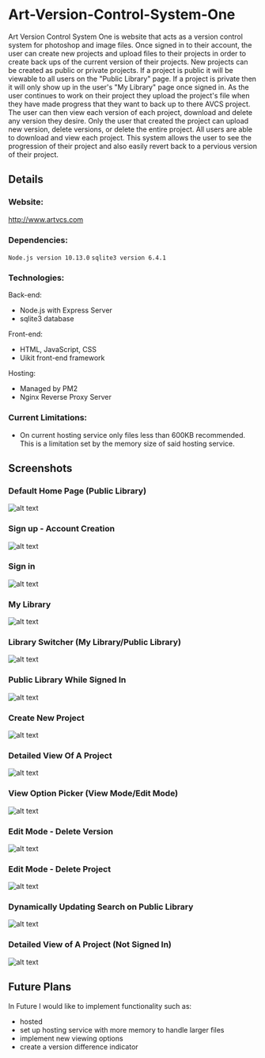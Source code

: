 # Art-Version-Control-System-One
Art Version Control System One is website that acts as a version control system for photoshop and image files. Once signed in to their account, the user can create new projects and upload files to their projects in order to create back ups of the current version of their projects. New projects can be created as public or private projects. If a project is public it will be viewable to all users on the "Public Library" page. If a project is private then it will only show up in the user's "My Library" page once signed in. As the user continues to work on their project they upload the project's file when they have made progress that they want to back up to there AVCS project. The user can then view each version of each project, download and delete any version they desire. Only the user that created the project can upload new version, delete versions, or delete the entire project. All users are able to download and view each project. This system allows the user to see the progression of their project and also easily revert back to a pervious version of their project.

## Details

### Website:
http://www.artvcs.com

### Dependencies:
  ```Node.js version 10.13.0```
  ```sqlite3 version 6.4.1```

### Technologies:
Back-end:
 - Node.js with Express Server
 - sqlite3 database

Front-end:
 - HTML, JavaScript, CSS
 - Uikit front-end framework

Hosting:
 - Managed by PM2
 - Nginx Reverse Proxy Server

### Current Limitations:
 - On current hosting service only files less than 600KB recommended. This is a limitation set by the memory size of said hosting service.

## Screenshots

### Default Home Page (Public Library)
![alt text](https://raw.githubusercontent.com/TheUzbekistan/Art-Version-Control-System-One/master/screenshots/Screenshot1-homepagedefault.png  "Screenshot1")
### Sign up - Account Creation
![alt text](https://raw.githubusercontent.com/TheUzbekistan/Art-Version-Control-System-One/master/screenshots/Screenshot2-signup.png "Screenshot2")
### Sign in
![alt text](screenshots/Screenshot3-signin.png "Screenshot3")
### My Library
![alt text](https://raw.githubusercontent.com/TheUzbekistan/Art-Version-Control-System-One/master/screenshots/Screenshot4-mylibrary.png "Screenshot4")
### Library Switcher (My Library/Public Library)
![alt text](https://raw.githubusercontent.com/TheUzbekistan/Art-Version-Control-System-One/master/screenshots/Screenshot5-libraryswitcher.png "Screenshot5")
### Public Library While Signed In
![alt text](https://raw.githubusercontent.com/TheUzbekistan/Art-Version-Control-System-One/master/screenshots/Screenshot6-publiclibrarysignedin.png "Screenshot6")
### Create New Project
![alt text](https://raw.githubusercontent.com/TheUzbekistan/Art-Version-Control-System-One/master/screenshots/Screenshot7-createnewproject.png "Screenshot7")
### Detailed View Of A Project
![alt text](https://raw.githubusercontent.com/TheUzbekistan/Art-Version-Control-System-One/master/screenshots/Screenshot8-detailedviewsignedin.png "Screenshot8")
### View Option Picker (View Mode/Edit Mode)
![alt text](https://raw.githubusercontent.com/TheUzbekistan/Art-Version-Control-System-One/master/screenshots/Screenshot9-viewoptionswitcher.png "Screenshot9")
### Edit Mode - Delete Version
![alt text](https://raw.githubusercontent.com/TheUzbekistan/Art-Version-Control-System-One/master/screenshots/Screenshot10-deleteversion.png "Screenshot10")
### Edit Mode - Delete Project
![alt text](https://raw.githubusercontent.com/TheUzbekistan/Art-Version-Control-System-One/master/screenshots/Screenshot11-deleteproject.png "Screenshot11")
### Dynamically Updating Search on Public Library
![alt text](https://raw.githubusercontent.com/TheUzbekistan/Art-Version-Control-System-One/master/screenshots/Screenshot12-search.png "Screenshot12")
### Detailed View of A Project (Not Signed In)
![alt text](https://raw.githubusercontent.com/TheUzbekistan/Art-Version-Control-System-One/master/screenshots/Screenshot13-notsignedindetails.png "Screenshot13")



## Future Plans
In Future I would like to implement functionality such as:
  - hosted
  - set up hosting service with more memory to handle larger files
  - implement new viewing options
  - create a version difference indicator
